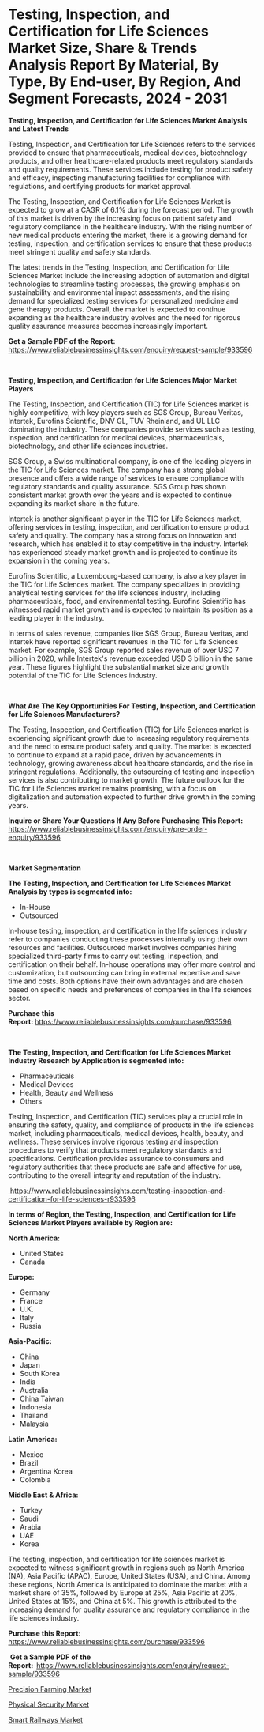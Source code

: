 <p><h1>Testing, Inspection, and Certification for Life Sciences Market Size, Share & Trends Analysis Report By Material, By Type, By End-user, By Region, And Segment Forecasts, 2024 - 2031</h1></p><p><strong>Testing, Inspection, and Certification for Life Sciences Market Analysis and Latest Trends</strong></p>
<p><p>Testing, Inspection, and Certification for Life Sciences refers to the services provided to ensure that pharmaceuticals, medical devices, biotechnology products, and other healthcare-related products meet regulatory standards and quality requirements. These services include testing for product safety and efficacy, inspecting manufacturing facilities for compliance with regulations, and certifying products for market approval.</p><p>The Testing, Inspection, and Certification for Life Sciences Market is expected to grow at a CAGR of 6.1% during the forecast period. The growth of this market is driven by the increasing focus on patient safety and regulatory compliance in the healthcare industry. With the rising number of new medical products entering the market, there is a growing demand for testing, inspection, and certification services to ensure that these products meet stringent quality and safety standards.</p><p>The latest trends in the Testing, Inspection, and Certification for Life Sciences Market include the increasing adoption of automation and digital technologies to streamline testing processes, the growing emphasis on sustainability and environmental impact assessments, and the rising demand for specialized testing services for personalized medicine and gene therapy products. Overall, the market is expected to continue expanding as the healthcare industry evolves and the need for rigorous quality assurance measures becomes increasingly important.</p></p>
<p><strong>Get a Sample PDF of the Report:&nbsp;</strong> <a href="https://www.reliablebusinessinsights.com/enquiry/request-sample/933596">https://www.reliablebusinessinsights.com/enquiry/request-sample/933596</a></p>
<p>&nbsp;</p>
<p><strong>Testing, Inspection, and Certification for Life Sciences Major Market Players</strong></p>
<p><p>The Testing, Inspection, and Certification (TIC) for Life Sciences market is highly competitive, with key players such as SGS Group, Bureau Veritas, Intertek, Eurofins Scientific, DNV GL, TUV Rheinland, and UL LLC dominating the industry. These companies provide services such as testing, inspection, and certification for medical devices, pharmaceuticals, biotechnology, and other life sciences industries.</p><p>SGS Group, a Swiss multinational company, is one of the leading players in the TIC for Life Sciences market. The company has a strong global presence and offers a wide range of services to ensure compliance with regulatory standards and quality assurance. SGS Group has shown consistent market growth over the years and is expected to continue expanding its market share in the future.</p><p>Intertek is another significant player in the TIC for Life Sciences market, offering services in testing, inspection, and certification to ensure product safety and quality. The company has a strong focus on innovation and research, which has enabled it to stay competitive in the industry. Intertek has experienced steady market growth and is projected to continue its expansion in the coming years.</p><p>Eurofins Scientific, a Luxembourg-based company, is also a key player in the TIC for Life Sciences market. The company specializes in providing analytical testing services for the life sciences industry, including pharmaceuticals, food, and environmental testing. Eurofins Scientific has witnessed rapid market growth and is expected to maintain its position as a leading player in the industry.</p><p>In terms of sales revenue, companies like SGS Group, Bureau Veritas, and Intertek have reported significant revenues in the TIC for Life Sciences market. For example, SGS Group reported sales revenue of over USD 7 billion in 2020, while Intertek's revenue exceeded USD 3 billion in the same year. These figures highlight the substantial market size and growth potential of the TIC for Life Sciences industry.</p></p>
<p>&nbsp;</p>
<p><strong>What Are The Key Opportunities For Testing, Inspection, and Certification for Life Sciences Manufacturers?</strong></p>
<p><p>The Testing, Inspection, and Certification (TIC) for Life Sciences market is experiencing significant growth due to increasing regulatory requirements and the need to ensure product safety and quality. The market is expected to continue to expand at a rapid pace, driven by advancements in technology, growing awareness about healthcare standards, and the rise in stringent regulations. Additionally, the outsourcing of testing and inspection services is also contributing to market growth. The future outlook for the TIC for Life Sciences market remains promising, with a focus on digitalization and automation expected to further drive growth in the coming years.</p></p>
<p><strong>Inquire or Share Your Questions If Any Before Purchasing This Report:</strong> <a href="https://www.reliablebusinessinsights.com/enquiry/pre-order-enquiry/933596">https://www.reliablebusinessinsights.com/enquiry/pre-order-enquiry/933596</a></p>
<p>&nbsp;</p>
<p><strong>Market Segmentation</strong></p>
<p><strong>The Testing, Inspection, and Certification for Life Sciences Market Analysis by types is segmented into:</strong></p>
<p><ul><li>In-House</li><li>Outsourced</li></ul></p>
<p><p>In-house testing, inspection, and certification in the life sciences industry refer to companies conducting these processes internally using their own resources and facilities. Outsourced market involves companies hiring specialized third-party firms to carry out testing, inspection, and certification on their behalf. In-house operations may offer more control and customization, but outsourcing can bring in external expertise and save time and costs. Both options have their own advantages and are chosen based on specific needs and preferences of companies in the life sciences sector.</p></p>
<p><strong>Purchase this Report:&nbsp;</strong><a href="https://www.reliablebusinessinsights.com/purchase/933596">https://www.reliablebusinessinsights.com/purchase/933596</a></p>
<p>&nbsp;</p>
<p><strong>The Testing, Inspection, and Certification for Life Sciences Market Industry Research by Application is segmented into:</strong></p>
<p><ul><li>Pharmaceuticals</li><li>Medical Devices</li><li>Health, Beauty and Wellness</li><li>Others</li></ul></p>
<p><p>Testing, Inspection, and Certification (TIC) services play a crucial role in ensuring the safety, quality, and compliance of products in the life sciences market, including pharmaceuticals, medical devices, health, beauty, and wellness. These services involve rigorous testing and inspection procedures to verify that products meet regulatory standards and specifications. Certification provides assurance to consumers and regulatory authorities that these products are safe and effective for use, contributing to the overall integrity and reputation of the industry.</p></p>
<p><a href="https://www.reliablebusinessinsights.com/testing-inspection-and-certification-for-life-sciences-r933596">&nbsp;https://www.reliablebusinessinsights.com/testing-inspection-and-certification-for-life-sciences-r933596</a></p>
<p><strong>In terms of Region, the Testing, Inspection, and Certification for Life Sciences Market Players available by Region are:</strong></p>
<p>
    <p> <strong> North America: </strong>
        <ul>
            <li>United States</li>
            <li>Canada</li>
        </ul>
        </p> 
    <p> <strong> Europe: </strong>
        <ul>
            <li>Germany</li>
            <li>France</li>
            <li>U.K.</li>
            <li>Italy</li>
            <li>Russia</li>
        </ul>
        </p> 
    <p> <strong> Asia-Pacific: </strong>
        <ul>
            <li>China</li>
            <li>Japan</li>
            <li>South Korea</li>
            <li>India</li>
            <li>Australia</li>
            <li>China Taiwan</li>
            <li>Indonesia</li>
            <li>Thailand</li>
            <li>Malaysia</li>
        </ul>
        </p> 
    <p> <strong> Latin America: </strong>
        <ul>
            <li>Mexico</li>
            <li>Brazil</li>
            <li>Argentina Korea</li>
            <li>Colombia</li>
        </ul>
        </p> 
    <p> <strong> Middle East & Africa: </strong>
        <ul>
            <li>Turkey</li>
            <li>Saudi</li>
            <li>Arabia</li>
            <li>UAE</li>
            <li>Korea</li>
        </ul>
    </p>
    </p>
<p><p>The testing, inspection, and certification for life sciences market is expected to witness significant growth in regions such as North America (NA), Asia Pacific (APAC), Europe, United States (USA), and China. Among these regions, North America is anticipated to dominate the market with a market share of 35%, followed by Europe at 25%, Asia Pacific at 20%, United States at 15%, and China at 5%. This growth is attributed to the increasing demand for quality assurance and regulatory compliance in the life sciences industry.</p></p>
<p><strong>Purchase this Report: </strong><a href="https://www.reliablebusinessinsights.com/purchase/933596">https://www.reliablebusinessinsights.com/purchase/933596</a></p>
<p>&nbsp;<strong>Get a Sample PDF of the Report:&nbsp;&nbsp;</strong><a href="https://www.reliablebusinessinsights.com/enquiry/request-sample/933596">https://www.reliablebusinessinsights.com/enquiry/request-sample/933596</a></p>
<p><strong></strong></p>
<p><p><a href="https://github.com/globismark/Market-Research-Report-List-4/blob/main/precision-farming-market.md">Precision Farming Market</a></p><p><a href="https://github.com/prosalinda88/Market-Research-Report-List-5/blob/main/physical-security-market.md">Physical Security Market</a></p><p><a href="https://github.com/NorbertYates/Market-Research-Report-List-6/blob/main/smart-railways-market.md">Smart Railways Market</a></p></p>